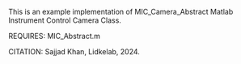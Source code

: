 
This is an example implementation of MIC_Camera_Abstract
Matlab Instrument Control Camera Class.

REQUIRES:
MIC_Abstract.m

CITATION: Sajjad Khan, Lidkelab, 2024.
